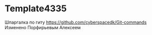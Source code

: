 # Template4335
Шпаргалка по гиту https://github.com/cyberspacedk/Git-commands
Изменено Порфирьевым Алексеем 